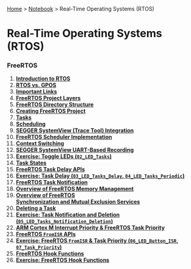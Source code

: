 <a href="../../">Home</a> > <a href="../notebook">Notebook</a> > Real-Time Operating Systems (RTOS)

# Real-Time Operating Systems (RTOS)



### FreeRTOS

1. **<a href="./introduction-to-rtos">Introduction to RTOS</a>**
1. **<a href="./rtos-vs-gpos">RTOS vs. GPOS</a>**
1. **<a href="./important-links">Important Links</a>**
1. **<a href="./freertos-project-layers">FreeRTOS Project Layers</a>**
1. **<a href="./freertos-directory-structure">FreeRTOS Directory Structure</a>**
1. **<a href="./creating-freertos-project">Creating FreeRTOS Project</a>**
1. **<a href="./tasks">Tasks</a>**
1. **<a href="./scheduling">Scheduling</a>**
1. **<a href="./segger-systemview-trace-tool-integration">SEGGER SystemView (Trace Tool) Integration</a>**
1. **<a href="./freertos-scheduler-implementation">FreeRTOS Scheduler Implementation</a>**
1. **<a href="./context-switching">Context Switching</a>**
1. **<a href="./segger-systemview-uart-based-recording">SEGGER SystemView UART-Based Recording</a>**
1. **<a href="./exercise-toggle-leds">Exercise: Toggle LEDs (`02_LED_Tasks`)</a>**
1. **<a href="./task-states">Task States</a>**
1. **<a href="./freertos-task-delay-apis">FreeRTOS Task Delay APIs</a>**
1. **<a href="./exercise-task-delay">Exercise: Task Delay (`03_LED_Tasks_Delay`, `04_LED_Tasks_Periodic`)</a>**
1. **<a href="./freertos-task-notification">FreeRTOS Task Notification</a>**
1. **<a href="./overview-of-freertos-memory-management">Overview of FreeRTOS Memory Management</a>**
1. **<a href="./overview-of-freertos-synchronization-and-mutual-exclusion-services">Overview of FreeRTOS Synchronization and Mutual Exclusion Services</a>**
1. **<a href="./deleting-a-task">Deleting a Task</a>**
1. **<a href="./exercise-task-notification-and-deletion">Exercise: Task Notification and Deletion (`05_LED_Tasks_Notification_Deletion`)</a>**
1. **<a href="./arm-cortex-m-interrupt-priority-and-freertos-task-priority">ARM Cortex M Interrupt Priority & FreeRTOS Task Priority</a>**
1. **<a href="./freertos-fromisr-apis">FreeRTOS `FromISR` APIs</a>**
1. **<a href="./exercise-freertos-fromisr-and-task-priority">Exercise: FreeRTOS `FromISR` & Task Priority (`06_LED_Button_ISR`, `07_Task_Priority`)</a>**
1. **<a href="./freertos-hook-functions">FreeRTOS Hook Functions</a>**
1. **<a href="./exercise-freertos-hook-functions">Exercise: FreeRTOS Hook Functions</a>**

